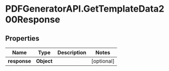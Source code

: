 # PDFGeneratorAPI.GetTemplateData200Response

## Properties

Name | Type | Description | Notes
------------ | ------------- | ------------- | -------------
**response** | **Object** |  | [optional] 


